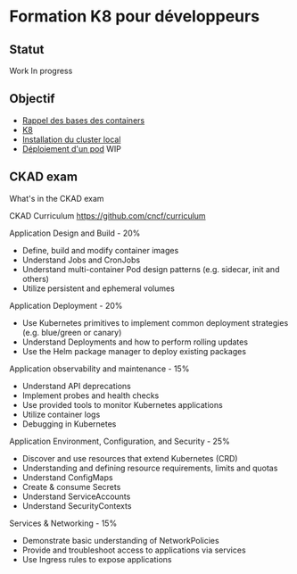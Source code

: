 # Formation K8 pour développeurs

## Statut 

Work In progress 


## Objectif 

* [Rappel des bases des containers](./0_container.md)
* [K8](./0_k8.md)
* [Installation du cluster local](./1_setup_local_k8.md)
* [Déploiement d'un pod](./2_step_one.md)
WIP


## CKAD exam

What's in the CKAD exam

CKAD Curriculum https://github.com/cncf/curriculum

Application Design and Build - 20%
* Define, build and modify container images
* Understand Jobs and CronJobs
* Understand multi-container Pod design patterns (e.g. sidecar, init and others)
* Utilize persistent and ephemeral volumes

Application Deployment - 20%
*  Use Kubernetes primitives to implement common deployment strategies (e.g. blue/green or canary)
* Understand Deployments and how to perform rolling updates
* Use the Helm package manager to deploy existing packages

Application observability and maintenance - 15%
* Understand API deprecations
* Implement probes and health checks
* Use provided tools to monitor Kubernetes applications
* Utilize container logs
* Debugging in Kubernetes

Application Environment, Configuration, and Security - 25%
* Discover and use resources that extend Kubernetes (CRD)
* Understanding and defining resource requirements, limits and quotas
* Understand ConfigMaps
* Create & consume Secrets
* Understand ServiceAccounts
* Understand SecurityContexts

 Services & Networking - 15%
* Demonstrate basic understanding of NetworkPolicies
* Provide and troubleshoot access to applications via services
* Use Ingress rules to expose applications

